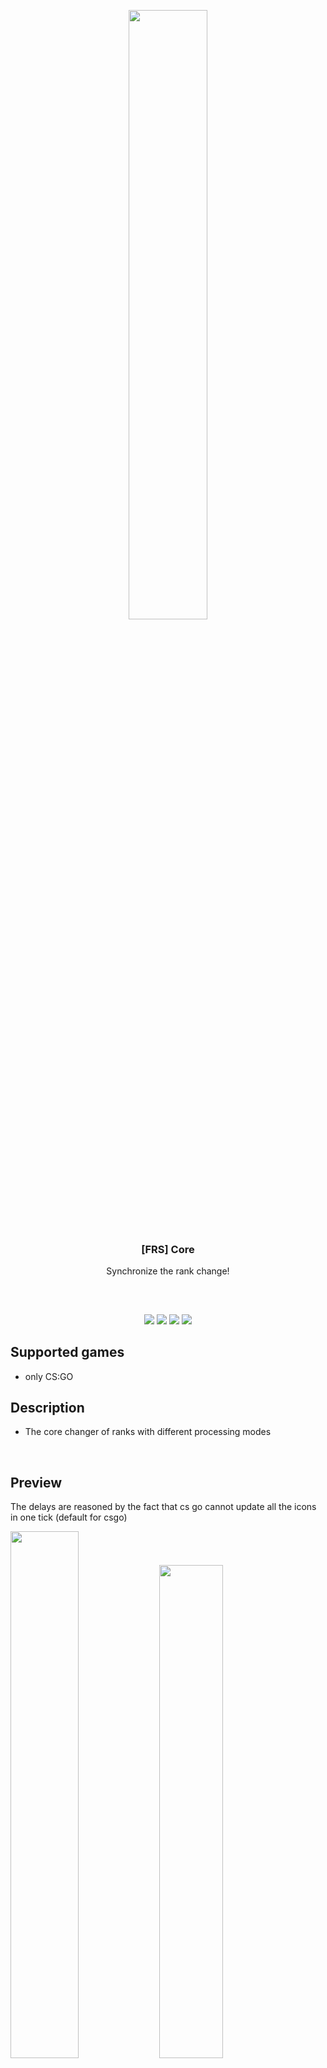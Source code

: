 
<p align="center">
<img src="https://i.imgur.com/uvyFnPj.gif" width="50%"/>
<br/>
<h3 align="center">[FRS] Core</h3>
<p align="center">Synchronize the rank change!</p>
<h2></h2>
</p>
<br />

<p align="center">
<img src="https://img.shields.io/github/downloads/IL0co/FRS-Core/total?style=flat-square" /></a>
<a href="../../releases"><img src="https://img.shields.io/github/release/IL0co/FRS-Core?style=flat-square"/></a>
<a href="../../issues"><img src="https://img.shields.io/github/issues/IL0co/FRS-Core?style=flat-square" /></a>
<a href="../../pulls"><img src="https://img.shields.io/github/issues-pr/IL0co/FRS-Core?style=flat-square" /></a> 
</p>

## Supported games
* only CS:GO

## Description
* The core changer of ranks with different processing modes
<br>

## Preview
The delays are reasoned by the fact that cs go cannot update all the icons in one tick (default for csgo)

<img src="https://i.imgur.com/37sJDhB.gif" width="46.5%">  <img src="https://i.imgur.com/NCRtPRJ.gif" width="45%">  


# Installation 

<!-- ## Requirements
* Straight arms
* SourceMode 1.7+ -->

## Installation Instructions
1. Drop all files on to the server folder
2. Configure cfg files
3. Reboot the server or launch plugins manually

## Configuration files

* **cfg/sourcemod/FRS_Core.cfg**

## command

+ **sm_frs_snapshot** - Create a snapshot of all ranks in the register and lock it to the log file

## Contributions
Contributions are always welcome!
Just make a [pull request](../../pulls).

## Feedback (support the author a pretty penny!)
* [Telegram](https://t.me/LocoCat)

